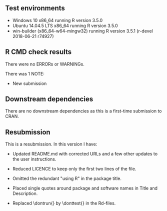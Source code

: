 ## Test environments
* Windows 10 x86_64 running R version 3.5.0
* Ubuntu 14.04.5 LTS x86_64 running R version 3.5.0
* win-builder (x86_64-w64-mingw32) running R version 3.5.1 (r-devel 2018-06-21 r74927)

## R CMD check results
There were no ERRORs or WARNINGs. 

There was 1 NOTE:

* New submission

## Downstream dependencies
There are no downstream dependencies as this is a first-time submission to CRAN.

## Resubmission
This is a resubmission. In this version I have:

* Updated README.md with corrected URLs and a few other updates to the user instructions.

* Reduced LICENCE to keep only the first two lines of the file.

* Omitted the redundant "using R" in the package title.

* Placed single quotes around package and software names in Title and Description.

* Replaced \dontrun{} by \donttest{} in the Rd-files.

